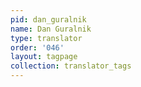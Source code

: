 ```yaml
---
pid: dan_guralnik
name: Dan Guralnik
type: translator
order: '046'
layout: tagpage
collection: translator_tags
---
```

